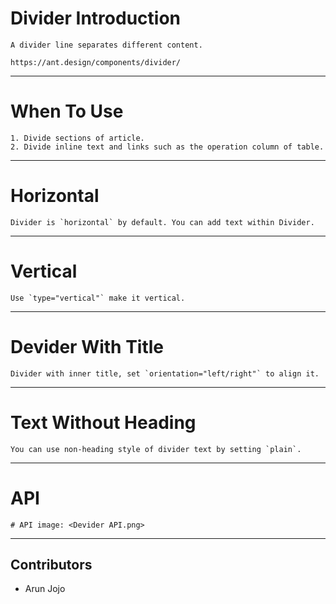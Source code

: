 # Divider Introduction
    A divider line separates different content.

    https://ant.design/components/divider/

---

# When To Use
    1. Divide sections of article.
    2. Divide inline text and links such as the operation column of table.

---

# Horizontal
    Divider is `horizontal` by default. You can add text within Divider.

---

# Vertical
    Use `type="vertical"` make it vertical.

---

# Devider With Title
    Divider with inner title, set `orientation="left/right"` to align it.

---

# Text Without Heading
    You can use non-heading style of divider text by setting `plain`.

---

# API
        
    # API image: <Devider API.png>

---

## Contributors

- Arun Jojo <arunkjojo>